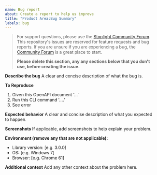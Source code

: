 ```yaml
---
name: Bug report
about: Create a report to help us improve
title: "Product Area:Bug Summary"
labels: bug
---
```


> For support questions, please use the [Stoplight Community Forum](https://community.stoplight.io). This repository's issues are reserved for feature requests and bug reports. If you are unsure if you are experiencing a bug, the [Community Forum](https://community.stoplight.io) is a great place to start.
>
> **Please delete this section, any any sections below that you don't use, before creating the issue.**

**Describe the bug**
A clear and concise description of what the bug is.

**To Reproduce**

1. Given this OpenAPI document '...'
2. Run this CLI command '....'
3. See error

**Expected behavior**
A clear and concise description of what you expected to happen.

**Screenshots**
If applicable, add screenshots to help explain your problem.

**Environment (remove any that are not applicable):**
 - Library version: [e.g. 3.0.0]
 - OS: [e.g. Windows 7]
 - Browser: [e.g. Chrome 61]

**Additional context**
Add any other context about the problem here.
